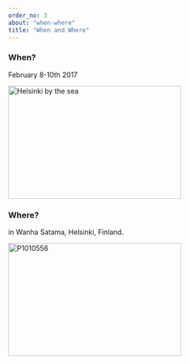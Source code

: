 ```yaml
---
order_no: 3
about: "when-where"
title: "When and Where"
---
```



<div class="tile text-tile col-md-3 col-sm-6 col-xs-12">
  <h3>When?</h3>
  <p>February 8-10th 2017 </p>
</div>
<div class="tile image-tile photo-1 col-md-3  col-sm-6 col-xs-12" style="overflow:hidden;padding:0;">
<a data-flickr-embed="true"  href="https://www.flickr.com/photos/hannumakarainen/4617448819/" title="Helsinki by the sea"><img src="https://c4.staticflickr.com/4/3226/4617448819_883a32c6db_b.jpg" width="351" height="230" alt="Helsinki by the sea"></a><script async src="//embedr.flickr.com/assets/client-code.js" charset="utf-8"></script> </div>
<div class="tile tile-2 text-tile col-md-3 col-sm-6 col-xs-12 ">
  <h3>Where?</h3>
  <p>in Wanha Satama, Helsinki, Finland.</p>
</div>
<div class="tile tile-2 image-tile photo-2 col-md-3 col-sm-6 col-xs-12" style="overflow:hidden;padding:0;">
<a data-flickr-embed="true"  href="https://www.flickr.com/photos/jukk_a/4218272967/in/photolist-7qKKAg-jnywV-jnywi-BbDRd-FxkhaK-9bWBJB-yCbrA-C5cgov-79UCSX-c1dDt1-GEDWBX-bCBz8A-dym4nL-7w3ikz-bR6r9K-dJwUdz-dtkgjg-dJwYji-bVfGD7-7qPFsG-qLivrv-dfNUYv-bX7m9s-cf2Szy-GgNbEL-c5mpiN-dBh4oE-boY5Xd-dJCpY9-6KFFuS-dJwYt2-dyRAQd-4q2a16-GEPssn-cyNXed-dJwUut-dJCmsj-7B425u-dirfuD-dJCm9j-jG4Rr8-dBmbrC-b9BVPr-6kf3uT-6kjeh5-7wkav5-qHkpBa-brws8x-jJaE3e-DeaZii" title="P1010556"><img src="https://c8.staticflickr.com/5/4063/4218272967_3ff79f8ac1_b.jpg" width="351" height="230" alt="P1010556"></a><script async src="//embedr.flickr.com/assets/client-code.js" charset="utf-8"></script>
</div>

<p>
